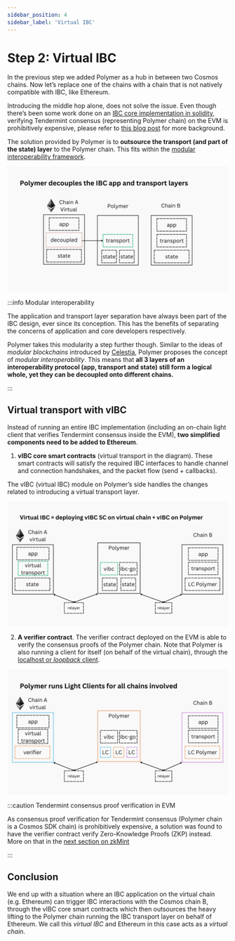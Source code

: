 ```yaml
---
sidebar_position: 4
sidebar_label: 'Virtual IBC'
---
```


# Step 2: Virtual IBC

In the previous step we added Polymer as a hub in between two Cosmos chains. Now let’s replace one of the chains with a chain that is not natively compatible with IBC, like Ethereum.

Introducing the middle hop alone, does not solve the issue. Even though there’s been some work done on an [IBC core implementation in solidity](https://github.com/hyperledger-labs/yui-ibc-solidity), verifying Tendermint consensus (representing Polymer chain) on the EVM is prohibitively expensive, please refer to [this blog post](https://polymerlabs.medium.com/zkmint-the-first-zk-friendly-tendermint-consensus-engine-116000b9d4f9) for more background.

The solution provided by Polymer is to **outsource the transport (and part of the state) layer** to the Polymer chain. This fits within the [modular interoperability framework](https://polymerlabs.medium.com/modular-ibc-for-the-modular-world-9fc021f6322e).

![outsourcing the transport layer](../../../static/img/poly-arch/19.jpg)

:::info Modular interoperability

The application and transport layer separation have always been part of the IBC design, ever since its conception. This has the benefits of separating the concerns of application and core developers respectively.

Polymer takes this modularity a step further though. Similar to the ideas of _modular blockchains_ introduced by [Celestia](https://celestia.org/learn/basics-of-modular-blockchains/modular-and-monolithic-blockchains/), Polymer proposes the concept of _modular interoperability_. This means that **all 3 layers of an interoperability protocol (app, transport and state) still form a logical whole, yet they can be decoupled onto different chains.**

:::

## Virtual transport with vIBC

Instead of running an entire IBC implementation (including an on-chain light client that verifies Tendermint consensus inside the EVM), **two simplified components need to be added to Ethereum**.

1. **vIBC core smart contracts** (virtual transport in the diagram). These smart contracts will satisfy the required IBC interfaces to handle channel and connection handshakes, and the packet flow (send + callbacks).

The vIBC (virtual IBC) module on Polymer’s side handles the changes related to introducing a virtual transport layer.

![vIBC module and vIBC smart contracts](../../../static/img/poly-arch/20.jpg)

2. **A verifier contract**. The verifier contract deployed on the EVM is able to verify the consensus proofs of the Polymer chain. Note that Polymer is also running a client for itself (on behalf of the virtual chain), through the [localhost or _loopback_ client](https://ibc.cosmos.network/main/ibc/light-clients/localhost/overview.html).

![verifier contract](../../../static/img/poly-arch/23.jpg)

:::caution Tendermint consensus proof verification in EVM

As consensus proof verification for Tendermint consensus (Polymer chain is a Cosmos SDK chain) is prohibitively expensive, a solution was found to have the verifier contract verify Zero-Knowledge Proofs (ZKP) instead. More on that in the [next section on zkMint](./zkmint.md)

:::

## Conclusion

We end up with a situation where an IBC application on the virtual chain (e.g. Ethereum) can trigger IBC interactions with the Cosmos chain B, through the vIBC core smart contracts which then outsources the heavy lifting to the Polymer chain running the IBC transport layer on behalf of Ethereum. We call this _virtual IBC_ and Ethereum in this case acts as a _virtual chain_.
